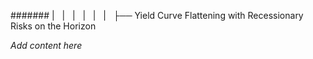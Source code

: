 ####### |   |   |   |   |   |   ├── Yield Curve Flattening with Recessionary Risks on the Horizon

*Add content here*